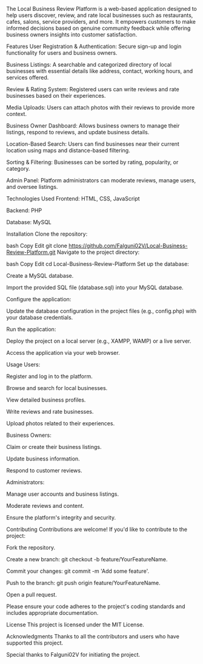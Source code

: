 The Local Business Review Platform is a web-based application designed to help users discover, review, and rate local businesses such as restaurants, cafes, salons, service providers, and more. It empowers customers to make informed decisions based on genuine community feedback while offering business owners insights into customer satisfaction.​

Features User Registration & Authentication: Secure sign-up and login functionality for users and business owners.

Business Listings: A searchable and categorized directory of local businesses with essential details like address, contact, working hours, and services offered.

Review & Rating System: Registered users can write reviews and rate businesses based on their experiences.

Media Uploads: Users can attach photos with their reviews to provide more context.

Business Owner Dashboard: Allows business owners to manage their listings, respond to reviews, and update business details.

Location-Based Search: Users can find businesses near their current location using maps and distance-based filtering.

Sorting & Filtering: Businesses can be sorted by rating, popularity, or category.

Admin Panel: Platform administrators can moderate reviews, manage users, and oversee listings.​

Technologies Used Frontend: HTML, CSS, JavaScript

Backend: PHP

Database: MySQL​

Installation Clone the repository:

bash Copy Edit git clone https://github.com/Falguni02V/Local-Business-Review-Platform.git Navigate to the project directory:

bash Copy Edit cd Local-Business-Review-Platform Set up the database:

Create a MySQL database.

Import the provided SQL file (database.sql) into your MySQL database.​

Configure the application:

Update the database configuration in the project files (e.g., config.php) with your database credentials.​

Run the application:

Deploy the project on a local server (e.g., XAMPP, WAMP) or a live server.

Access the application via your web browser.​

Usage Users:

Register and log in to the platform.

Browse and search for local businesses.

View detailed business profiles.

Write reviews and rate businesses.

Upload photos related to their experiences.​

Business Owners:

Claim or create their business listings.

Update business information.

Respond to customer reviews.​

Administrators:

Manage user accounts and business listings.

Moderate reviews and content.

Ensure the platform's integrity and security.​

Contributing Contributions are welcome! If you'd like to contribute to the project:​

Fork the repository.

Create a new branch: git checkout -b feature/YourFeatureName.

Commit your changes: git commit -m 'Add some feature'.

Push to the branch: git push origin feature/YourFeatureName.

Open a pull request.​

Please ensure your code adheres to the project's coding standards and includes appropriate documentation.

License This project is licensed under the MIT License.​

Acknowledgments Thanks to all the contributors and users who have supported this project.

Special thanks to Falguni02V for initiating the project.
